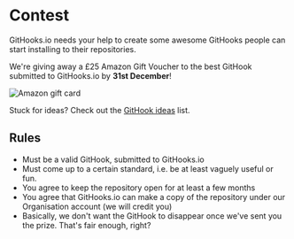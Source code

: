 # Contest
GitHooks.io needs your help to create some awesome GitHooks people can start installing to their repositories.

We're giving away a £25 Amazon Gift Voucher to the best GitHook submitted to GitHooks.io by **31st December**!

![Amazon gift card](https://www.highstreetvouchers.com/COMMON/hsv/large/amazon-gift-cards-certificates-1.jpg)

Stuck for ideas? Check out the [GitHook ideas](http://githooks.io/githook-ideas) list.

## Rules

* Must be a valid GitHook, submitted to GitHooks.io
* Must come up to a certain standard, i.e. be at least vaguely useful or fun.
* You agree to keep the repository open for at least a few months
* You agree that GitHooks.io can make a copy of the repository under our Organisation account (we will credit you)
* Basically, we don't want the GitHook to disappear once we've sent you the prize. That's fair enough, right?
